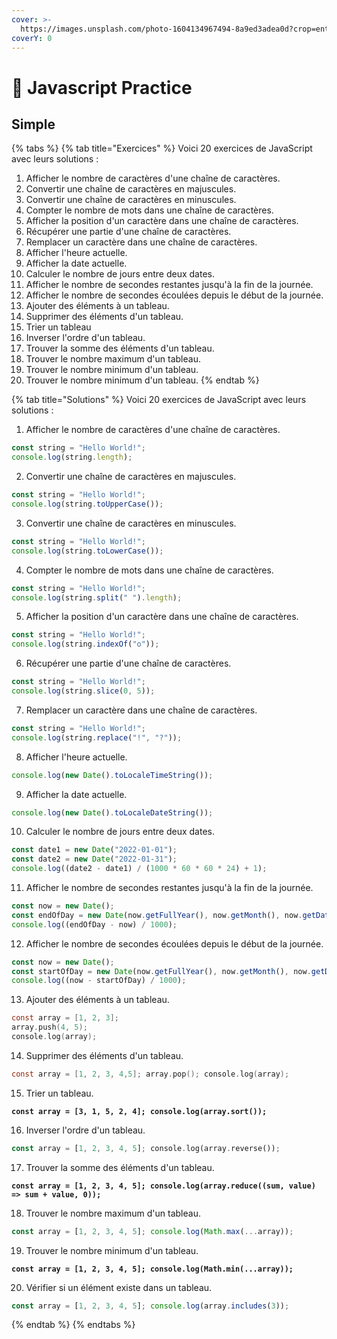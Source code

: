 ```yaml
---
cover: >-
  https://images.unsplash.com/photo-1604134967494-8a9ed3adea0d?crop=entropy&cs=tinysrgb&fm=jpg&ixid=MnwxOTcwMjR8MHwxfHNlYXJjaHw3fHxzY2hvb2x8ZW58MHx8fHwxNjc1NjY3Nzkz&ixlib=rb-4.0.3&q=80
coverY: 0
---
```


# 📖 Javascript Practice

## Simple

{% tabs %}
{% tab title="Exercices" %}
Voici 20 exercices de JavaScript avec leurs solutions :

1. Afficher le nombre de caractères d'une chaîne de caractères.
2. Convertir une chaîne de caractères en majuscules.
3. Convertir une chaîne de caractères en minuscules.
4. Compter le nombre de mots dans une chaîne de caractères.
5. Afficher la position d'un caractère dans une chaîne de caractères.
6. Récupérer une partie d'une chaîne de caractères.
7. Remplacer un caractère dans une chaîne de caractères.
8. Afficher l'heure actuelle.
9. Afficher la date actuelle.
10. Calculer le nombre de jours entre deux dates.
11. Afficher le nombre de secondes restantes jusqu'à la fin de la journée.
12. Afficher le nombre de secondes écoulées depuis le début de la journée.
13. Ajouter des éléments à un tableau.
14. Supprimer des éléments d'un tableau.
15. Trier un tableau
16. Inverser l'ordre d'un tableau.
17. Trouver la somme des éléments d'un tableau.
18. Trouver le nombre maximum d'un tableau.
19. Trouver le nombre minimum d'un tableau.
20. Trouver le nombre minimum d'un tableau.
{% endtab %}

{% tab title="Solutions" %}
Voici 20 exercices de JavaScript avec leurs solutions :

1. Afficher le nombre de caractères d'une chaîne de caractères.

```javascript
const string = "Hello World!";
console.log(string.length);
```

2. Convertir une chaîne de caractères en majuscules.

```javascript
const string = "Hello World!";
console.log(string.toUpperCase());
```

3. Convertir une chaîne de caractères en minuscules.

```javascript
const string = "Hello World!";
console.log(string.toLowerCase());
```

4. Compter le nombre de mots dans une chaîne de caractères.

```javascript
const string = "Hello World!";
console.log(string.split(" ").length);
```

5. Afficher la position d'un caractère dans une chaîne de caractères.

```javascript
const string = "Hello World!";
console.log(string.indexOf("o"));
```

6. Récupérer une partie d'une chaîne de caractères.

```javascript
const string = "Hello World!";
console.log(string.slice(0, 5));
```

7. Remplacer un caractère dans une chaîne de caractères.

```javascript
const string = "Hello World!";
console.log(string.replace("!", "?"));
```

8. Afficher l'heure actuelle.

```javascript
console.log(new Date().toLocaleTimeString());
```

9. Afficher la date actuelle.

```javascript
console.log(new Date().toLocaleDateString());
```

10. Calculer le nombre de jours entre deux dates.

```javascript
const date1 = new Date("2022-01-01");
const date2 = new Date("2022-01-31");
console.log((date2 - date1) / (1000 * 60 * 60 * 24) + 1);
```

11. Afficher le nombre de secondes restantes jusqu'à la fin de la journée.

```javascript
const now = new Date();
const endOfDay = new Date(now.getFullYear(), now.getMonth(), now.getDate(), 23, 59, 59, 999);
console.log((endOfDay - now) / 1000);
```

12. Afficher le nombre de secondes écoulées depuis le début de la journée.

```javascript
const now = new Date();
const startOfDay = new Date(now.getFullYear(), now.getMonth(), now.getDate());
console.log((now - startOfDay) / 1000);
```

13. Ajouter des éléments à un tableau.

```c
const array = [1, 2, 3];
array.push(4, 5);
console.log(array);
```

14. Supprimer des éléments d'un tableau.

```c
const array = [1, 2, 3, 4,5]; array.pop(); console.log(array);
```

15. Trier un tableau.

<pre class="language-javascript"><code class="lang-javascript"><strong>const array = [3, 1, 5, 2, 4]; console.log(array.sort());
</strong></code></pre>

16. Inverser l'ordre d'un tableau.

```rust
const array = [1, 2, 3, 4, 5]; console.log(array.reverse());
```

17. Trouver la somme des éléments d'un tableau.

<pre class="language-javascript"><code class="lang-javascript"><strong>const array = [1, 2, 3, 4, 5]; console.log(array.reduce((sum, value) => sum + value, 0));
</strong></code></pre>

18. Trouver le nombre maximum d'un tableau.

```javascript
const array = [1, 2, 3, 4, 5]; console.log(Math.max(...array));
```

19. Trouver le nombre minimum d'un tableau.

<pre class="language-javascript"><code class="lang-javascript"><strong>const array = [1, 2, 3, 4, 5]; console.log(Math.min(...array));
</strong></code></pre>

20. Vérifier si un élément existe dans un tableau.

```javascript
const array = [1, 2, 3, 4, 5]; console.log(array.includes(3));
```
{% endtab %}
{% endtabs %}



